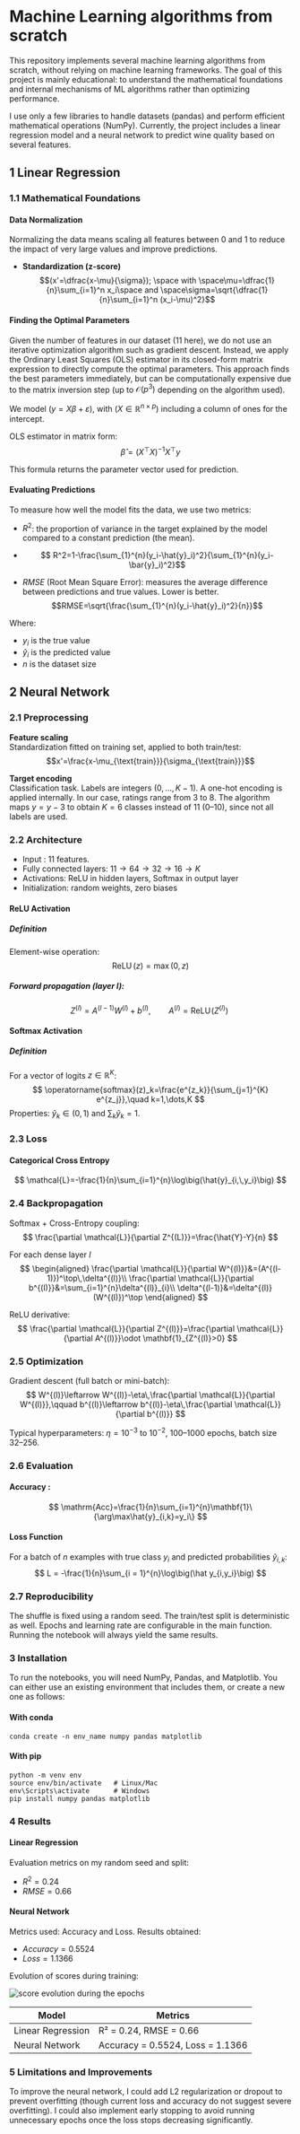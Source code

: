 # Machine Learning algorithms from scratch

This repository implements several machine learning algorithms from scratch, without relying on machine learning frameworks.
The goal of this project is mainly educational: to understand the mathematical foundations and internal mechanisms of ML algorithms rather than optimizing performance.

I use only a few libraries to handle datasets (pandas) and perform efficient mathematical operations (NumPy).
Currently, the project includes a linear regression model and a neural network to predict wine quality based on several features.
## 1 Linear Regression

### 1.1 Mathematical Foundations

#### Data Normalization

Normalizing the data means scaling all features between 0 and 1 to reduce the impact of very large values and improve predictions.

- **Standardization (z-score)**
  $$(x'=\dfrac{x-\mu}{\sigma}); \space with \space\mu=\dfrac{1}{n}\sum_{i=1}^n x_i\space and \space\sigma=\sqrt{\dfrac{1}{n}\sum_{i=1}^n (x_i-\mu)^2}$$
  
#### Finding the Optimal Parameters

Given the number of features in our dataset (11 here), we do not use an iterative optimization algorithm such as gradient descent.
Instead, we apply the Ordinary Least Squares (OLS) estimator in its closed-form matrix expression to directly compute the optimal parameters.
This approach finds the best parameters immediately, but can be computationally expensive due to the matrix inversion step (up to $\mathcal{O}(p^3)$ depending on the algorithm used).

We model $(y=X\beta+\varepsilon)$, with $(X\in\mathbb{R}^{n\times p}$) including a column of ones for the intercept.

OLS estimator in matrix form:
$$\hat{\beta}=(X^\top X)^{-1}X^\top y$$

This formula returns the parameter vector used for prediction.
#### Evaluating Predictions

To measure how well the model fits the data, we use two metrics:

- $R^2$: the proportion of variance in the target explained by the model compared to a constant prediction (the mean).
- $$ R^2=1-\frac{\sum_{1}^{n}(y_i-\hat{y}_i)^2}{\sum_{1}^{n}(y_i-\bar{y}_i)^2}$$

- $RMSE$ (Root Mean Square Error): measures the average difference between predictions and true values. Lower is better.
$$RMSE=\sqrt{\frac{\sum_{1}^{n}(y_i-\hat{y}_i)^2}{n}}$$

Where:
- $y_i$ is the true value
- $\hat{y}_i$ is the predicted value
- $n$ is the dataset size


## 2 Neural Network

### 2.1 Preprocessing

**Feature scaling**  
Standardization fitted on training set, applied to both train/test:
 $$x'=\frac{x-\mu_{\text{train}}}{\sigma_{\text{train}}}$$

**Target encoding**  
Classification task. Labels are integers $(0,\dots,K-1)$. A one-hot encoding is applied internally. In our case, ratings range from 3 to 8. The algorithm maps $y=y-3$ to obtain $K=6$ classes instead of 11 (0–10), since not all labels are used.

### 2.2 Architecture

- Input : 11 features.  
- Fully connected layers: $11\to64\to32\to16\to K$
- Activations: ReLU in hidden layers, Softmax in output layer
- Initialization: random weights, zero biases

#### ReLU Activation

##### Definition
Element-wise operation:
$$
\operatorname{ReLU}(z)=\max(0,z)
$$
##### Forward propagation (layer $l$):
$$
Z^{(l)}=A^{(l-1)}W^{(l)}+b^{(l)},\qquad
A^{(l)}=\mathrm{ReLU}\!\big(Z^{(l)}\big)\
$$

#### Softmax Activation

##### Definition
For a vector of logits $z\in\mathbb{R}^K$:
$$
\operatorname{softmax}(z)_k=\frac{e^{z_k}}{\sum_{j=1}^{K} e^{z_j}},\quad k=1,\dots,K
$$
Properties: $\hat y_k\in(0,1)$ and $\sum_k \hat y_k=1$.




### 2.3 Loss

#### Categorical Cross Entropy
$$
\mathcal{L}=-\frac{1}{n}\sum_{i=1}^{n}\log\big(\hat{y}_{i,\,y_i}\big)
$$

### 2.4 Backpropagation

Softmax + Cross-Entropy coupling:
$$
\frac{\partial \mathcal{L}}{\partial Z^{(L)}}=\frac{\hat{Y}-Y}{n}
$$

For each dense layer $l$
$$
\begin{aligned}
\frac{\partial \mathcal{L}}{\partial W^{(l)}}&=(A^{(l-1)})^\top\,\delta^{(l)}\\
\frac{\partial \mathcal{L}}{\partial b^{(l)}}&=\sum_{i=1}^{n}\delta^{(l)}_{i}\\
\delta^{(l-1)}&=\delta^{(l)}(W^{(l)})^\top
\end{aligned}
$$

ReLU derivative:
$$
\frac{\partial \mathcal{L}}{\partial Z^{(l)}}=\frac{\partial \mathcal{L}}{\partial A^{(l)}}\odot \mathbf{1}_{Z^{(l)}>0}
$$

### 2.5 Optimization

Gradient descent (full batch or mini-batch):
$$
W^{(l)}\leftarrow W^{(l)}-\eta\,\frac{\partial \mathcal{L}}{\partial W^{(l)}},\qquad
b^{(l)}\leftarrow b^{(l)}-\eta\,\frac{\partial \mathcal{L}}{\partial b^{(l)}}
$$

Typical hyperparameters: $\eta=10^{-3}$ to $10^{-2}$, $100–1000$ epochs, batch size $32–256$.

### 2.6 Evaluation

#### Accuracy :
$$
\mathrm{Acc}=\frac{1}{n}\sum_{i=1}^{n}\mathbf{1}\{\arg\max\hat{y}_{i,k}=y_i\}
$$

#### Loss Function

For a batch of $n$ examples with true class $y_i$ and predicted probabilities $\hat y_{i,k}$:
$$
L = -\frac{1}{n}\sum_{i = 1}^{n}\log\big(\hat y_{i,y_i}\big)
$$


### 2.7 Reproducibility

The shuffle is fixed using a random seed. The train/test split is deterministic as well. Epochs and learning rate are configurable in the main function. Running the notebook will always yield the same results.

### 3 Installation

To run the notebooks, you will need NumPy, Pandas, and Matplotlib.
You can either use an existing environment that includes them, or create a new one as follows:

#### With conda 

```
conda create -n env_name numpy pandas matplotlib
```

#### With pip

```
python -m venv env
source env/bin/activate   # Linux/Mac
env\Scripts\activate      # Windows
pip install numpy pandas matplotlib
```

### 4 Results

#### Linear Regression

Evaluation metrics on my random seed and split:
- $R^2=0.24$
- $RMSE=0.66$

#### Neural Network

Metrics used: Accuracy and Loss. Results obtained:
- $Accuracy=0.5524$
- $Loss = 1.1366$

Evolution of scores during training:

![score evolution during the epochs](images/output_NeuralNetwork.png)

| Model             | Metrics                          |
| ----------------- | -------------------------------- |
| Linear Regression | R² = 0.24, RMSE = 0.66           |
| Neural Network    | Accuracy = 0.5524, Loss = 1.1366 |


### 5 Limitations and Improvements

To improve the neural network, I could add L2 regularization or dropout to prevent overfitting (though current loss and accuracy do not suggest severe overfitting).
I could also implement early stopping to avoid running unnecessary epochs once the loss stops decreasing significantly.